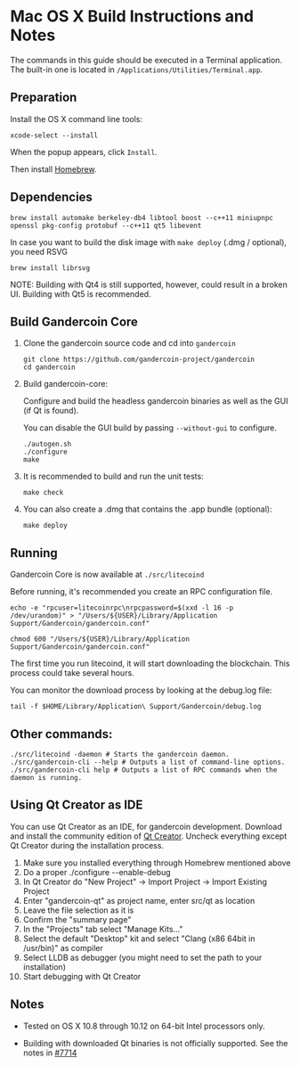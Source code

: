 # Mac OS X Build Instructions and Notes

The commands in this guide should be executed in a Terminal application.
The built-in one is located in `/Applications/Utilities/Terminal.app`.

## Preparation

Install the OS X command line tools:

`xcode-select --install`

When the popup appears, click `Install`.

Then install [Homebrew](http://brew.sh).

## Dependencies

    brew install automake berkeley-db4 libtool boost --c++11 miniupnpc openssl pkg-config protobuf --c++11 qt5 libevent

In case you want to build the disk image with `make deploy` (.dmg / optional), you need RSVG

    brew install librsvg

NOTE: Building with Qt4 is still supported, however, could result in a broken UI. Building with Qt5 is recommended.

## Build Gandercoin Core

1.  Clone the gandercoin source code and cd into `gandercoin`

        git clone https://github.com/gandercoin-project/gandercoin
        cd gandercoin

2.  Build gandercoin-core:

    Configure and build the headless gandercoin binaries as well as the GUI (if Qt is found).

    You can disable the GUI build by passing `--without-gui` to configure.

        ./autogen.sh
        ./configure
        make

3.  It is recommended to build and run the unit tests:

        make check

4.  You can also create a .dmg that contains the .app bundle (optional):

        make deploy

## Running

Gandercoin Core is now available at `./src/litecoind`

Before running, it's recommended you create an RPC configuration file.

    echo -e "rpcuser=litecoinrpc\nrpcpassword=$(xxd -l 16 -p /dev/urandom)" > "/Users/${USER}/Library/Application Support/Gandercoin/gandercoin.conf"

    chmod 600 "/Users/${USER}/Library/Application Support/Gandercoin/gandercoin.conf"

The first time you run litecoind, it will start downloading the blockchain. This process could take several hours.

You can monitor the download process by looking at the debug.log file:

    tail -f $HOME/Library/Application\ Support/Gandercoin/debug.log

## Other commands:

    ./src/litecoind -daemon # Starts the gandercoin daemon.
    ./src/gandercoin-cli --help # Outputs a list of command-line options.
    ./src/gandercoin-cli help # Outputs a list of RPC commands when the daemon is running.

## Using Qt Creator as IDE

You can use Qt Creator as an IDE, for gandercoin development.
Download and install the community edition of [Qt Creator](https://www.qt.io/download/).
Uncheck everything except Qt Creator during the installation process.

1. Make sure you installed everything through Homebrew mentioned above
2. Do a proper ./configure --enable-debug
3. In Qt Creator do "New Project" -> Import Project -> Import Existing Project
4. Enter "gandercoin-qt" as project name, enter src/qt as location
5. Leave the file selection as it is
6. Confirm the "summary page"
7. In the "Projects" tab select "Manage Kits..."
8. Select the default "Desktop" kit and select "Clang (x86 64bit in /usr/bin)" as compiler
9. Select LLDB as debugger (you might need to set the path to your installation)
10. Start debugging with Qt Creator

## Notes

- Tested on OS X 10.8 through 10.12 on 64-bit Intel processors only.

- Building with downloaded Qt binaries is not officially supported. See the notes in [#7714](https://github.com/bitcoin/bitcoin/issues/7714)
